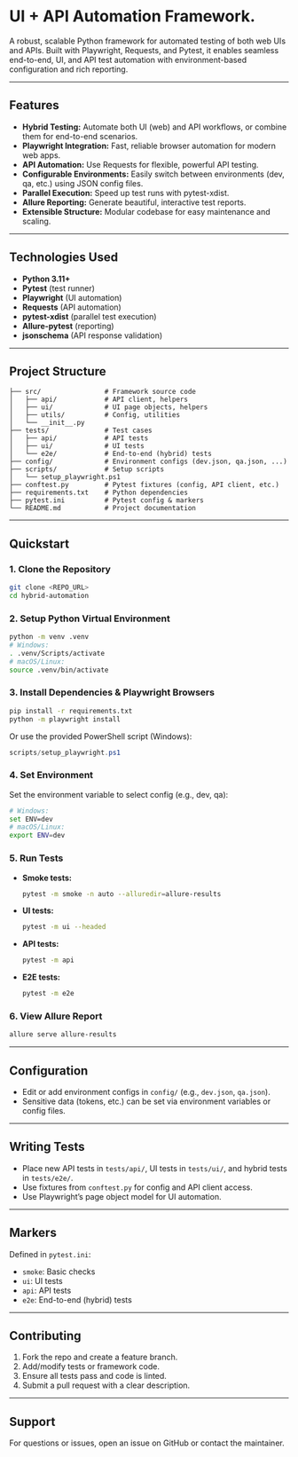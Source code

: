 # UI + API Automation Framework.

A robust, scalable Python framework for automated testing of both web UIs and APIs. Built with Playwright, Requests, and Pytest, it enables seamless end-to-end, UI, and API test automation with environment-based configuration and rich reporting.

---

## Features
- **Hybrid Testing:** Automate both UI (web) and API workflows, or combine them for end-to-end scenarios.
- **Playwright Integration:** Fast, reliable browser automation for modern web apps.
- **API Automation:** Use Requests for flexible, powerful API testing.
- **Configurable Environments:** Easily switch between environments (dev, qa, etc.) using JSON config files.
- **Parallel Execution:** Speed up test runs with pytest-xdist.
- **Allure Reporting:** Generate beautiful, interactive test reports.
- **Extensible Structure:** Modular codebase for easy maintenance and scaling.

---

## Technologies Used
- **Python 3.11+**
- **Pytest** (test runner)
- **Playwright** (UI automation)
- **Requests** (API automation)
- **pytest-xdist** (parallel test execution)
- **Allure-pytest** (reporting)
- **jsonschema** (API response validation)

---

## Project Structure
```
├── src/                # Framework source code
│   ├── api/            # API client, helpers
│   ├── ui/             # UI page objects, helpers
│   ├── utils/          # Config, utilities
│   └── __init__.py
├── tests/              # Test cases
│   ├── api/            # API tests
│   ├── ui/             # UI tests
│   └── e2e/            # End-to-end (hybrid) tests
├── config/             # Environment configs (dev.json, qa.json, ...)
├── scripts/            # Setup scripts
│   └── setup_playwright.ps1
├── conftest.py         # Pytest fixtures (config, API client, etc.)
├── requirements.txt    # Python dependencies
├── pytest.ini          # Pytest config & markers
└── README.md           # Project documentation
```

---

## Quickstart

### 1. Clone the Repository
```bash
git clone <REPO_URL>
cd hybrid-automation
```

### 2. Setup Python Virtual Environment
```bash
python -m venv .venv
# Windows:
. .venv/Scripts/activate
# macOS/Linux:
source .venv/bin/activate
```

### 3. Install Dependencies & Playwright Browsers
```bash
pip install -r requirements.txt
python -m playwright install
```
Or use the provided PowerShell script (Windows):
```powershell
scripts/setup_playwright.ps1
```

### 4. Set Environment
Set the environment variable to select config (e.g., dev, qa):
```bash
# Windows:
set ENV=dev
# macOS/Linux:
export ENV=dev
```

### 5. Run Tests
- **Smoke tests:**
  ```bash
  pytest -m smoke -n auto --alluredir=allure-results
  ```
- **UI tests:**
  ```bash
  pytest -m ui --headed
  ```
- **API tests:**
  ```bash
  pytest -m api
  ```
- **E2E tests:**
  ```bash
  pytest -m e2e
  ```

### 6. View Allure Report
```bash
allure serve allure-results
```

---

## Configuration
- Edit or add environment configs in `config/` (e.g., `dev.json`, `qa.json`).
- Sensitive data (tokens, etc.) can be set via environment variables or config files.

---

## Writing Tests
- Place new API tests in `tests/api/`, UI tests in `tests/ui/`, and hybrid tests in `tests/e2e/`.
- Use fixtures from `conftest.py` for config and API client access.
- Use Playwright’s page object model for UI automation.

---

## Markers
Defined in `pytest.ini`:
- `smoke`: Basic checks
- `ui`: UI tests
- `api`: API tests
- `e2e`: End-to-end (hybrid) tests

---

## Contributing
1. Fork the repo and create a feature branch.
2. Add/modify tests or framework code.
3. Ensure all tests pass and code is linted.
4. Submit a pull request with a clear description.

---

## Support
For questions or issues, open an issue on GitHub or contact the maintainer.
